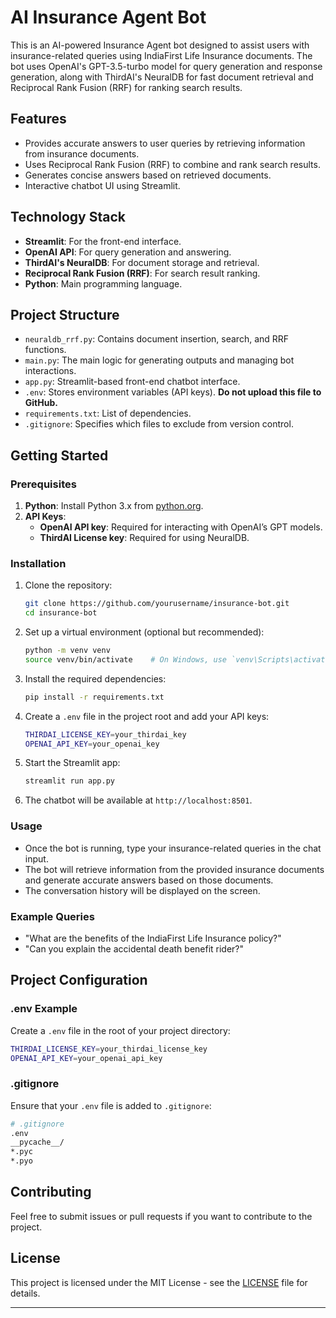

# AI Insurance Agent Bot

This is an AI-powered Insurance Agent bot designed to assist users with insurance-related queries using IndiaFirst Life Insurance documents. The bot uses OpenAI's GPT-3.5-turbo model for query generation and response generation, along with ThirdAI's NeuralDB for fast document retrieval and Reciprocal Rank Fusion (RRF) for ranking search results.

## Features

- Provides accurate answers to user queries by retrieving information from insurance documents.
- Uses Reciprocal Rank Fusion (RRF) to combine and rank search results.
- Generates concise answers based on retrieved documents.
- Interactive chatbot UI using Streamlit.

## Technology Stack

- **Streamlit**: For the front-end interface.
- **OpenAI API**: For query generation and answering.
- **ThirdAI's NeuralDB**: For document storage and retrieval.
- **Reciprocal Rank Fusion (RRF)**: For search result ranking.
- **Python**: Main programming language.
  
## Project Structure

- `neuraldb_rrf.py`: Contains document insertion, search, and RRF functions.
- `main.py`: The main logic for generating outputs and managing bot interactions.
- `app.py`: Streamlit-based front-end chatbot interface.
- `.env`: Stores environment variables (API keys). **Do not upload this file to GitHub.**
- `requirements.txt`: List of dependencies.
- `.gitignore`: Specifies which files to exclude from version control.

## Getting Started

### Prerequisites

1. **Python**: Install Python 3.x from [python.org](https://www.python.org/).
2. **API Keys**:
   - **OpenAI API key**: Required for interacting with OpenAI’s GPT models.
   - **ThirdAI License key**: Required for using NeuralDB.

### Installation

1. Clone the repository:
   ```bash
   git clone https://github.com/yourusername/insurance-bot.git
   cd insurance-bot
   ```

2. Set up a virtual environment (optional but recommended):
   ```bash
   python -m venv venv
   source venv/bin/activate    # On Windows, use `venv\Scripts\activate`
   ```

3. Install the required dependencies:
   ```bash
   pip install -r requirements.txt
   ```

4. Create a `.env` file in the project root and add your API keys:
   ```bash
   THIRDAI_LICENSE_KEY=your_thirdai_key
   OPENAI_API_KEY=your_openai_key
   ```

5. Start the Streamlit app:
   ```bash
   streamlit run app.py
   ```

6. The chatbot will be available at `http://localhost:8501`.

### Usage

- Once the bot is running, type your insurance-related queries in the chat input.
- The bot will retrieve information from the provided insurance documents and generate accurate answers based on those documents.
- The conversation history will be displayed on the screen.

### Example Queries

- "What are the benefits of the IndiaFirst Life Insurance policy?"
- "Can you explain the accidental death benefit rider?"

## Project Configuration

### .env Example

Create a `.env` file in the root of your project directory:
```bash
THIRDAI_LICENSE_KEY=your_thirdai_license_key
OPENAI_API_KEY=your_openai_api_key
```

### .gitignore

Ensure that your `.env` file is added to `.gitignore`:
```bash
# .gitignore
.env
__pycache__/
*.pyc
*.pyo
```

## Contributing

Feel free to submit issues or pull requests if you want to contribute to the project.

## License

This project is licensed under the MIT License - see the [LICENSE](LICENSE) file for details.

---
